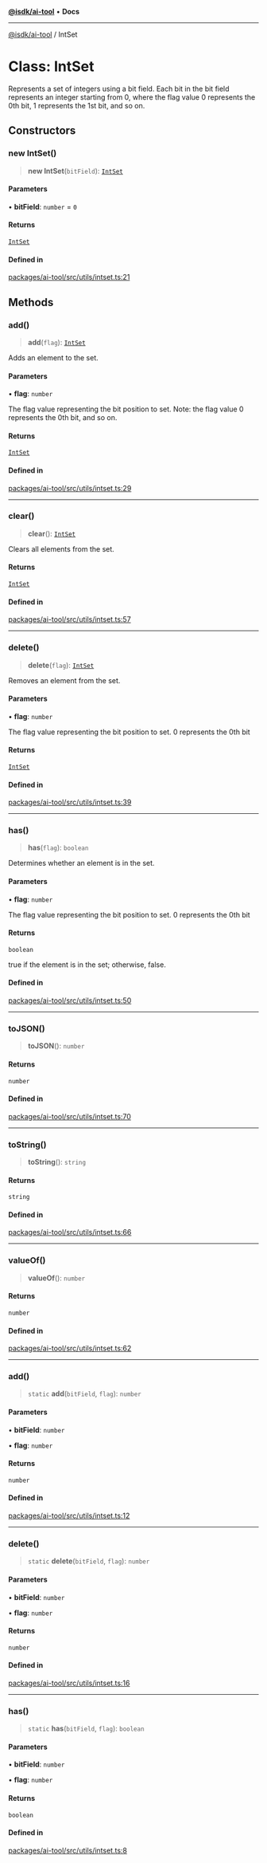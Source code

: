 [**@isdk/ai-tool**](../README.md) • **Docs**

***

[@isdk/ai-tool](../globals.md) / IntSet

# Class: IntSet

Represents a set of integers using a bit field.
Each bit in the bit field represents an integer starting from 0,
where the flag value 0 represents the 0th bit, 1 represents the 1st bit, and so on.

## Constructors

### new IntSet()

> **new IntSet**(`bitField`): [`IntSet`](IntSet.md)

#### Parameters

• **bitField**: `number` = `0`

#### Returns

[`IntSet`](IntSet.md)

#### Defined in

[packages/ai-tool/src/utils/intset.ts:21](https://github.com/isdk/ai-tool.js/blob/e324043799402aa2caa41711a9168487ab85c166/src/utils/intset.ts#L21)

## Methods

### add()

> **add**(`flag`): [`IntSet`](IntSet.md)

Adds an element to the set.

#### Parameters

• **flag**: `number`

The flag value representing the bit position to set.
             Note: the flag value 0 represents the 0th bit, and so on.

#### Returns

[`IntSet`](IntSet.md)

#### Defined in

[packages/ai-tool/src/utils/intset.ts:29](https://github.com/isdk/ai-tool.js/blob/e324043799402aa2caa41711a9168487ab85c166/src/utils/intset.ts#L29)

***

### clear()

> **clear**(): [`IntSet`](IntSet.md)

Clears all elements from the set.

#### Returns

[`IntSet`](IntSet.md)

#### Defined in

[packages/ai-tool/src/utils/intset.ts:57](https://github.com/isdk/ai-tool.js/blob/e324043799402aa2caa41711a9168487ab85c166/src/utils/intset.ts#L57)

***

### delete()

> **delete**(`flag`): [`IntSet`](IntSet.md)

Removes an element from the set.

#### Parameters

• **flag**: `number`

The flag value representing the bit position to set. 0 represents the 0th bit

#### Returns

[`IntSet`](IntSet.md)

#### Defined in

[packages/ai-tool/src/utils/intset.ts:39](https://github.com/isdk/ai-tool.js/blob/e324043799402aa2caa41711a9168487ab85c166/src/utils/intset.ts#L39)

***

### has()

> **has**(`flag`): `boolean`

Determines whether an element is in the set.

#### Parameters

• **flag**: `number`

The flag value representing the bit position to set. 0 represents the 0th bit

#### Returns

`boolean`

true if the element is in the set; otherwise, false.

#### Defined in

[packages/ai-tool/src/utils/intset.ts:50](https://github.com/isdk/ai-tool.js/blob/e324043799402aa2caa41711a9168487ab85c166/src/utils/intset.ts#L50)

***

### toJSON()

> **toJSON**(): `number`

#### Returns

`number`

#### Defined in

[packages/ai-tool/src/utils/intset.ts:70](https://github.com/isdk/ai-tool.js/blob/e324043799402aa2caa41711a9168487ab85c166/src/utils/intset.ts#L70)

***

### toString()

> **toString**(): `string`

#### Returns

`string`

#### Defined in

[packages/ai-tool/src/utils/intset.ts:66](https://github.com/isdk/ai-tool.js/blob/e324043799402aa2caa41711a9168487ab85c166/src/utils/intset.ts#L66)

***

### valueOf()

> **valueOf**(): `number`

#### Returns

`number`

#### Defined in

[packages/ai-tool/src/utils/intset.ts:62](https://github.com/isdk/ai-tool.js/blob/e324043799402aa2caa41711a9168487ab85c166/src/utils/intset.ts#L62)

***

### add()

> `static` **add**(`bitField`, `flag`): `number`

#### Parameters

• **bitField**: `number`

• **flag**: `number`

#### Returns

`number`

#### Defined in

[packages/ai-tool/src/utils/intset.ts:12](https://github.com/isdk/ai-tool.js/blob/e324043799402aa2caa41711a9168487ab85c166/src/utils/intset.ts#L12)

***

### delete()

> `static` **delete**(`bitField`, `flag`): `number`

#### Parameters

• **bitField**: `number`

• **flag**: `number`

#### Returns

`number`

#### Defined in

[packages/ai-tool/src/utils/intset.ts:16](https://github.com/isdk/ai-tool.js/blob/e324043799402aa2caa41711a9168487ab85c166/src/utils/intset.ts#L16)

***

### has()

> `static` **has**(`bitField`, `flag`): `boolean`

#### Parameters

• **bitField**: `number`

• **flag**: `number`

#### Returns

`boolean`

#### Defined in

[packages/ai-tool/src/utils/intset.ts:8](https://github.com/isdk/ai-tool.js/blob/e324043799402aa2caa41711a9168487ab85c166/src/utils/intset.ts#L8)
